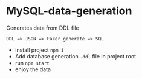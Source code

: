 # MySQL-data-generation
Generates data from DDL file

`DDL => JSON => Faker generate => SQL`

- install project `npm i`
- Add database generation `.ddl` file in project root
- run `npm start`
- enjoy the data